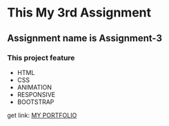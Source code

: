 # This My 3rd Assignment
## Assignment name is **Assignment-3**

### This project feature
- HTML
- CSS
- ANIMATION
- RESPONSIVE
- BOOTSTRAP

get link:
[MY PORTFOLIO](https://pensive-brattain-3c5ae3.netlify.app/)

